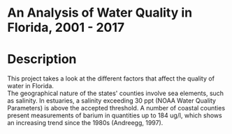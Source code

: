 # An Analysis of Water Quality in Florida, 2001 - 2017


# Description
This project takes a look at the different factors that affect the quality of water in Florida. <Br>
The geographical nature of the states' counties involve sea elements, such as salinity. In estuaries, a salinity exceeding
30 ppt (NOAA Water Quality Parameters) is above the accepted threshold. A number of coastal counties present measurements of barium in quantities up to 184 ug/l, which shows an increasing trend since the 1980s (Andreegg, 1997).


